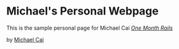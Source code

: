 # Michael's Personal Webpage 

This is the sample personal page for Michael Cai
[*One Month Rails*](http://onemonthrails.com)

by [Michael Cai](http://michaelcai.com)
